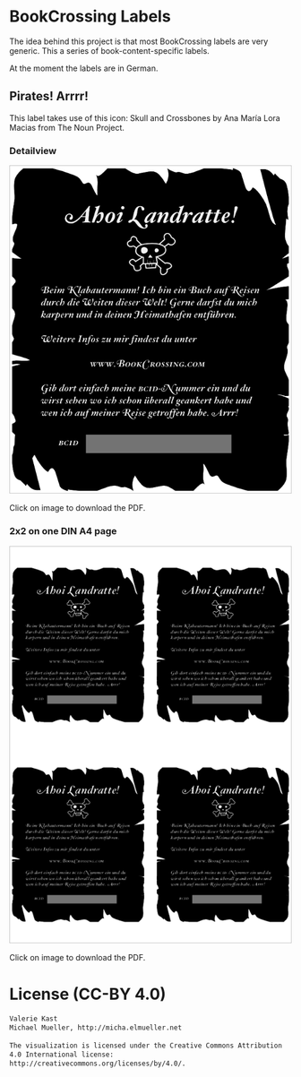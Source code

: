 # BookCrossing Labels

The idea behind this project is that most BookCrossing labels are very
generic. This a series of book-content-specific labels.

At the moment the labels are in German. 


## Pirates! Arrrr!

This label takes use of this icon: Skull and Crossbones by Ana María Lora Macias from The Noun Project.

### Detailview

[![Piraten-Buch BookCrossing Label](https://github.com/cmichi/bookcrossing-labels/raw/master/piraten/thumb.png)](https://github.com/cmichi/bookcrossing-labels/raw/master/pirates/piraten.pdf) 

Click on image to download the PDF.

### 2x2 on one DIN A4 page

[![Piraten-Buch BookCrossing Label](https://github.com/cmichi/bookcrossing-labels/raw/master/piraten/thumb-2x2.png)](https://github.com/cmichi/bookcrossing-labels/raw/master/pirates/print-2x2.pdf) 

Click on image to download the PDF.


# License (CC-BY 4.0)

	Valerie Kast
	Michael Mueller, http://micha.elmueller.net

	The visualization is licensed under the Creative Commons Attribution
	4.0 International license: http://creativecommons.org/licenses/by/4.0/.
